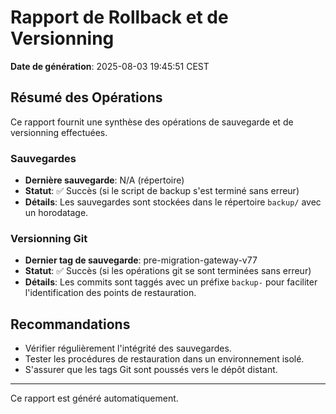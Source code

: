# Rapport de Rollback et de Versionning

**Date de génération**: 2025-08-03 19:45:51 CEST

## Résumé des Opérations

Ce rapport fournit une synthèse des opérations de sauvegarde et de versionning effectuées.

### Sauvegardes
- **Dernière sauvegarde**: N/A (répertoire)
- **Statut**: ✅ Succès (si le script de backup s'est terminé sans erreur)
- **Détails**: Les sauvegardes sont stockées dans le répertoire `backup/` avec un horodatage.

### Versionning Git
- **Dernier tag de sauvegarde**: pre-migration-gateway-v77
- **Statut**: ✅ Succès (si les opérations git se sont terminées sans erreur)
- **Détails**: Les commits sont taggés avec un préfixe `backup-` pour faciliter l'identification des points de restauration.

## Recommandations

- Vérifier régulièrement l'intégrité des sauvegardes.
- Tester les procédures de restauration dans un environnement isolé.
- S'assurer que les tags Git sont poussés vers le dépôt distant.

---

Ce rapport est généré automatiquement.
